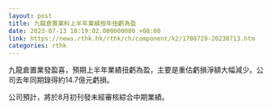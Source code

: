 ```yaml
---
layout: post
title: 九龍倉置業料上半年業績按年扭虧為盈
date: 2023-07-13 18:19:02.000000000 +08:00
link: https://news.rthk.hk/rthk/ch/component/k2/1708729-20230713.htm
categories: rthk
---
```


九龍倉置業發盈喜，預期上半年業績扭虧為盈，主要是重估虧損淨額大幅減少。公司去年同期錄得約14.7億元虧損。

公司預計，將於8月初刊發未經審核綜合中期業績。
